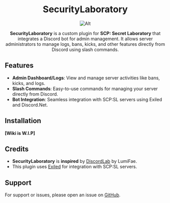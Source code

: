 <div align="center">
<h1>SecurityLaboratory</h1>


![Alt](https://repobeats.axiom.co/api/embed/c7b20d261f0e6247f8bb9890c434f518ca76613b.svg "Repobeats analytics image")


**SecurityLaboratory** is a custom plugin for **SCP: Secret Laboratory** that integrates a Discord bot for admin management. It allows server administrators to manage logs, bans, kicks, and other features directly from Discord using slash commands.
</div>

## Features

- **Admin Dashboard/Logs**: View and manage server activities like bans, kicks, and logs.
- **Slash Commands**: Easy-to-use commands for managing your server directly from Discord.
- **Bot Integration**: Seamless integration with SCP:SL servers using Exiled and Discord.Net.

## Installation

**[Wiki is W.I.P]**

## Credits

- **SecurityLaboratory** is **inspired** by [DiscordLab](https://github.com/DiscordLabSCP/DiscordLab) by LumiFae.
- This plugin uses [Exiled](https://github.com/ExMod-Team/EXILED) for integration with SCP:SL servers.

## Support

For support or issues, please open an issue on [GitHub](https://github.com/RLLanonymous/SecurityLaboratory/issues).
